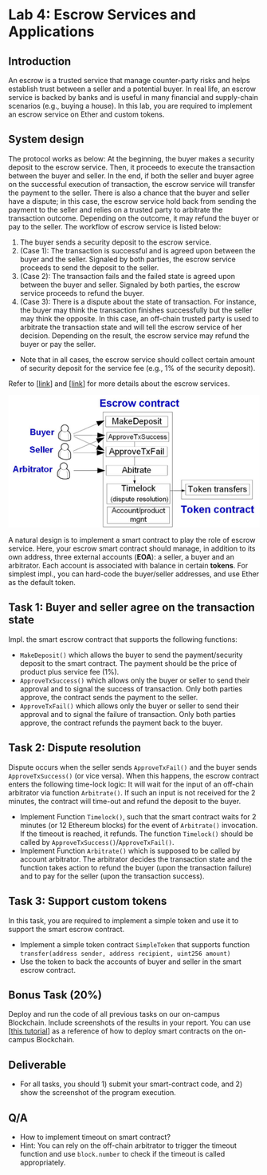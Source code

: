 Lab 4: Escrow Services and Applications
===

Introduction
---

An escrow is a trusted service that manage counter-party risks and helps establish trust between a seller and a potential buyer. In real life, an escrow service is backed by banks and is useful in many financial and supply-chain scenarios (e.g., buying a house). In this lab, you are required to implement an escrow service on Ether and custom tokens.

System design
---

The protocol works as below: At the beginning, the buyer makes a security deposit to the escrow service. Then, it proceeds to execute the transaction between the buyer and seller. In the end, if both the seller and buyer agree on the successful execution of transaction, the escrow service will transfer the payment to the seller. There is also a chance that the buyer and seller have a dispute; in this case, the escrow service hold back from sending the payment to the seller and relies on a trusted party to arbitrate the transaction outcome. Depending on the outcome, it may refund the buyer or pay to the seller. The workflow of escrow service is listed below:

1. The buyer sends a security deposit to the escrow service. 
2. (Case 1): The transaction is successful and is agreed upon between the buyer and the seller. Signaled by both parties, the escrow service proceeds to send the deposit to the seller. 
4. (Case 2): The transaction fails and the failed state is agreed upon between the buyer and seller. Signaled by both parties, the escrow service proceeds to refund the buyer.
3. (Case 3): There is a dispute about the state of transaction. For instance, the buyer may think the transaction finishes successfully but the seller may think the opposite. In this case, an off-chain trusted party is used to arbitrate the transaction state and will tell the escrow service of her decision. Depending on the result, the escrow service may refund the buyer or pay the seller.
- Note that in all cases, the escrow service should collect certain amount of security deposit for the service fee (e.g., 1% of the security deposit).

Refer to [[link](https://www.investopedia.com/terms/e/escrow.asp)] and [[link](https://www.escrow.com/what-is-escrow)] for more details about the escrow services.

![Contract design diagram](lab-escrow.jpg)

A natural design is to implement a smart contract to play the role of escrow service. Here, your escrow smart contract should manage, in addition to its own address, three external accounts (**EOA**): a seller, a buyer and an arbitrator. Each account is associated with balance in certain **tokens**. For simplest impl., you can hard-code the buyer/seller addresses, and use Ether as the default token. 

Task 1: Buyer and seller agree on the transaction state
---

Impl. the smart escrow contract that supports the following functions:

- `MakeDeposit()` which allows the buyer to send the payment/security deposit to the smart contract. The payment should be the price of product plus service fee (1%).
- `ApproveTxSuccess()` which allows only the buyer or seller to send their approval and to signal the success of transaction. Only both parties approve, the contract sends the payment to the seller.
- `ApproveTxFail()` which allows only the buyer or seller to send their approval and to signal the failure of transaction. Only both parties approve, the contract refunds the payment back to the buyer.

Task 2: Dispute resolution
---

Dispute occurs when the seller sends `ApproveTxFail()` and the buyer sends `ApproveTxSuccess()` (or vice versa). When this happens, the escrow contract enters the following time-lock logic: It will wait for the input of an off-chain arbitrator via function `Arbitrate()`. If such an input is not received for the 2 minutes, the contract will time-out and refund the deposit to the buyer.

- Implement Function `Timelock()`, such that the smart contract waits for 2 minutes (or 12 Ethereum blocks) for the event of `Arbitrate()` invocation. If the timeout is reached, it refunds. The function `Timelock()` should be called by `ApproveTxSuccess()`/`ApproveTxFail()`.
- Implement Function `Arbitrate()` which is supposed to be called by account arbitrator. The arbitrator decides the transaction state and the function takes action to refund the buyer (upon the transaction failure) and to pay for the seller (upon the transaction success).

Task 3: Support custom tokens
---

In this task, you are required to implement a simple token and use it to support the smart escrow contract.

- Implement a simple token contract `SimpleToken` that supports function `transfer(address sender, address recipient, uint256 amount)` 
- Use the token to back the accounts of buyer and seller in the smart escrow contract.

<!--

contract SimpleToken {
    mapping (address => uint256) private _balances;
    function transfer(address sender, address recipient, uint256 amount) internal {
        if ( _balances[sender] - amount < 0) throw;
        _balances[sender] -= amount;
        _balances[recipient] += amount;
    }
}

-->

Bonus Task (20%) 
---

Deploy and run the code of all previous tasks on our on-campus Blockchain. Include screenshots of the results in your report. You can use [[this tutorial](https://github.com/BlockchainLabSU/SUBlockchainLabs/blob/master/lab2/README_solc.md)] as a reference of how to deploy smart contracts on the on-campus Blockchain.


Deliverable
---

- For all tasks, you should 1) submit your smart-contract code, and 2) show the screenshot of the program execution. 

Q/A
---

- How to implement timeout on smart contract?
- Hint: You can rely on the off-chain arbitrator to trigger the timeout function and use `block.number` to check if the timeout is called appropriately.



